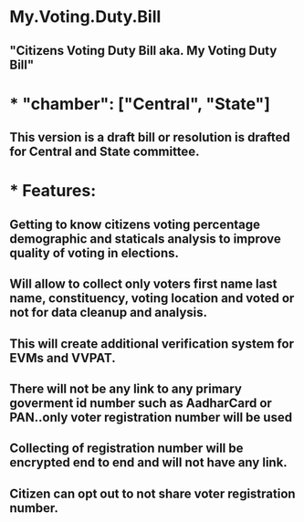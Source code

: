 # My.Voting.Duty.Bill

## "Citizens Voting Duty Bill aka. My Voting Duty Bill"
 
# * "chamber": ["Central", "State"]

## This version is a draft bill or resolution is drafted for Central and State committee. 

# * Features:
  ## Getting to know citizens voting percentage demographic and staticals analysis to improve quality of voting in elections.
  
  ## Will allow to collect only voters first name last name, constituency, voting location and voted or not for data cleanup and analysis.
  
  ## This will create additional verification system for EVMs and VVPAT.
  
  ## There will not be any link to any primary goverment id number such as AadharCard or PAN..only voter registration number will be used
  
  ## Collecting of registration number will be encrypted end to end and will not have any link.
  
  ## Citizen can opt out to not share voter registration number.
    


